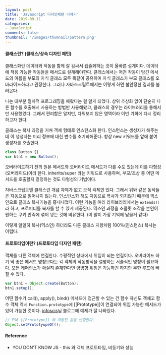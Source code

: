 ```yaml
---
layout: post
title: 'Javascript 디자인패턴 이야기'
date: 2019-09-11
categories:
- JavaScript
comments: false
thumbnail: '/images/thumnail/pattern.png'
---
```


#### 클래스란? (클래스/상속 디자인 패턴)

클래스화란 데이터와 작동을 함께 잘 감싸서 캡슐화하는 것이 올바른 설계이다.
데이터에 적용 가능한 작동들을 메서드로 설계해야한다.
클래스에서는 어떤 작동이 담긴 메서드의 이름을 부모와 자식 클래스 모두 똑같이 공유하여 자식 클래스가 부모 클래스를 오바라이드하라고 권장한다.
그러나 자바스크립트에서는 이렇게 하면 불안정한 결과를 불러온다.

나는 대부분 절차적 프로그래밍을 해왔다는 걸 알게 되었다. 상위 추상화 없이 단순히 다른 함수를 호출해서 사용하는 방법만 사용해왔고,
클래스의 경우는 라이브러리를 통해서만 사용했었다. 그래서 편리함은 알지만, 다뤄보지 않은 영역이라 이번 기회에 다시 정리하고자 한다.

클래스는 복사 과정을 거쳐 객체 형태로 인스턴스화 한다.
인스턴스는 생성자가 해주는데 이 생성자는 미리 정보에 대한 변수를 초기화해준다.
항상 new 키워드를 앞에 붙여 생성자를 호출한다.

```js
class Button {}
var btn1 = new Button();
```

오버라이드하기 전의 원본 메서드와 오버라이드 메서드가 다를 수도 있는데 이를 다형성(오버라이드)이라 한다.
inherits/super 라는 키워드로 사용하며, 부모/조상 중 어떤 메서드를 호출할지 결정하는 것도 다형성의 기법이다.

자바스크립트엔 클래스란 개념 자체가 없고 오직 객체만 있다. 그래서 위와 같은 동작들은 자동으로 일어나지 않는다.
인스턴스화 해도 자동으로 복사가 되지않기 때문에 믹스인으로 클래스 복사기능을 흉내내었다.
이런 기능을 여러 라이브러리에서는 `extends()` 라 하고, 프로퍼티를 복사를 할 수 있게 제공된다.
믹스인 과정을 초콜릿 조각을 본인이 원하는 쿠키 반죽에 섞어 넣는 것에 비유한다. (이 말이 가장 기억에 남을거 같다)

이렇게 일일히 복사(믹스인) 하더라도 다른 클래스 지향처럼 100%(인스턴스) 복사는 어렵다.

#### 프로토타입이란? (프로토타입 디자인 패턴)

객체를 다른 객체에 연결한다. 수평적인 상태에서 위임이 되는 연결이다.
오버라이드 하기 딱 좋은 메서드 명칭보다는 각 객체의 작동방식을 설명하는 서술적인 명칭이 필요하다.
모든 레퍼런스가 확실히 존재한다면 양방향 위임은 가능하긴 하지만 무한 루프에 빠질 수 있다.

```js
var btn1 = Object.create(Button);
btn1.setup();
```

어떤 함수가 call(), apply(), bind() 메서드에 접근할 수 있는 건 함수 자신도 객체고 함수 객체 역시 `Function.prototype`에
[[Prototype]]이 연결되어 위임 가능한 메서드가 있어 가능한 것이다.
[infoscis][infoscis]님 블로그에 예제가 잘 나와있다.

```js
// ES6 [[Prototype]] 에 저장된 값을 변경한다.
Object.setPrototyupeOf();
```

[infoscis]: https://infoscis.github.io/2018/01/25/ecmascript-6-expanded-object-functionality/

#### Reference

- YOU DON'T KNOW JS - this 와 객체 프로토타입, 비동기와 성능
